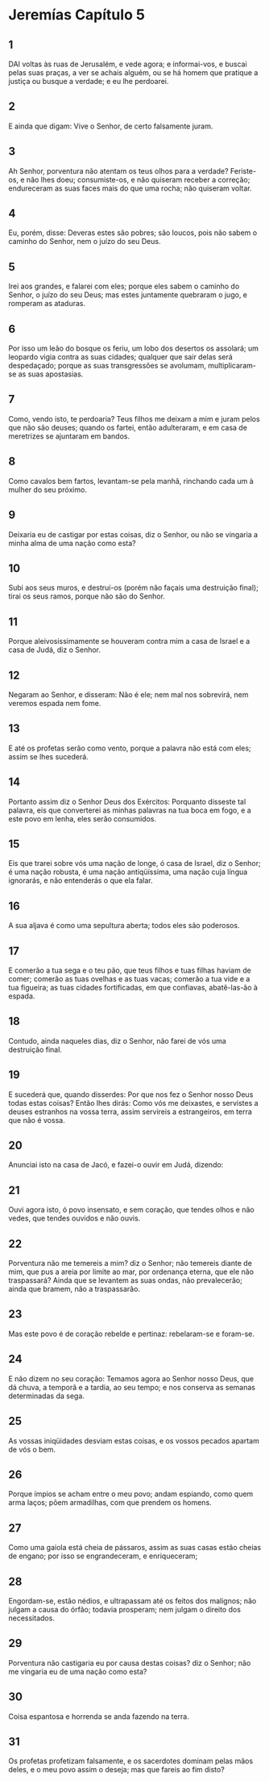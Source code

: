 # Jeremías Capítulo 5

## 1
DAI voltas às ruas de Jerusalém, e vede agora; e informai-vos, e buscai pelas suas praças, a ver se achais alguém, ou se há homem que pratique a justiça ou busque a verdade; e eu lhe perdoarei.

## 2
E ainda que digam: Vive o Senhor, de certo falsamente juram.

## 3
Ah Senhor, porventura não atentam os teus olhos para a verdade? Feriste-os, e não lhes doeu; consumiste-os, e não quiseram receber a correção; endureceram as suas faces mais do que uma rocha; não quiseram voltar.

## 4
Eu, porém, disse: Deveras estes são pobres; são loucos, pois não sabem o caminho do Senhor, nem o juízo do seu Deus.

## 5
Irei aos grandes, e falarei com eles; porque eles sabem o caminho do Senhor, o juízo do seu Deus; mas estes juntamente quebraram o jugo, e romperam as ataduras.

## 6
Por isso um leão do bosque os feriu, um lobo dos desertos os assolará; um leopardo vigia contra as suas cidades; qualquer que sair delas será despedaçado; porque as suas transgressões se avolumam, multiplicaram-se as suas apostasias.

## 7
Como, vendo isto, te perdoaria? Teus filhos me deixam a mim e juram pelos que não são deuses; quando os fartei, então adulteraram, e em casa de meretrizes se ajuntaram em bandos.

## 8
Como cavalos bem fartos, levantam-se pela manhã, rinchando cada um à mulher do seu próximo.

## 9
Deixaria eu de castigar por estas coisas, diz o Senhor, ou não se vingaria a minha alma de uma nação como esta?

## 10
Subi aos seus muros, e destruí-os (porém não façais uma destruição final); tirai os seus ramos, porque não são do Senhor.

## 11
Porque aleivosissimamente se houveram contra mim a casa de Israel e a casa de Judá, diz o Senhor.

## 12
Negaram ao Senhor, e disseram: Não é ele; nem mal nos sobrevirá, nem veremos espada nem fome.

## 13
E até os profetas serão como vento, porque a palavra não está com eles; assim se lhes sucederá.

## 14
Portanto assim diz o Senhor Deus dos Exércitos: Porquanto disseste tal palavra, eis que converterei as minhas palavras na tua boca em fogo, e a este povo em lenha, eles serão consumidos.

## 15
Eis que trarei sobre vós uma nação de longe, ó casa de Israel, diz o Senhor; é uma nação robusta, é uma nação antiqüíssima, uma nação cuja língua ignorarás, e não entenderás o que ela falar.

## 16
A sua aljava é como uma sepultura aberta; todos eles são poderosos.

## 17
E comerão a tua sega e o teu pão, que teus filhos e tuas filhas haviam de comer; comerão as tuas ovelhas e as tuas vacas; comerão a tua vide e a tua figueira; as tuas cidades fortificadas, em que confiavas, abatê-las-ão à espada.

## 18
Contudo, ainda naqueles dias, diz o Senhor, não farei de vós uma destruição final.

## 19
E sucederá que, quando disserdes: Por que nos fez o Senhor nosso Deus todas estas coisas? Então lhes dirás: Como vós me deixastes, e servistes a deuses estranhos na vossa terra, assim servireis a estrangeiros, em terra que não é vossa.

## 20
Anunciai isto na casa de Jacó, e fazei-o ouvir em Judá, dizendo:

## 21
Ouvi agora isto, ó povo insensato, e sem coração, que tendes olhos e não vedes, que tendes ouvidos e não ouvis.

## 22
Porventura não me temereis a mim? diz o Senhor; não temereis diante de mim, que pus a areia por limite ao mar, por ordenança eterna, que ele não traspassará? Ainda que se levantem as suas ondas, não prevalecerão; ainda que bramem, não a traspassarão.

## 23
Mas este povo é de coração rebelde e pertinaz: rebelaram-se e foram-se.

## 24
E não dizem no seu coração: Temamos agora ao Senhor nosso Deus, que dá chuva, a temporã e a tardia, ao seu tempo; e nos conserva as semanas determinadas da sega.

## 25
As vossas iniqüidades desviam estas coisas, e os vossos pecados apartam de vós o bem.

## 26
Porque ímpios se acham entre o meu povo; andam espiando, como quem arma laços; põem armadilhas, com que prendem os homens.

## 27
Como uma gaiola está cheia de pássaros, assim as suas casas estão cheias de engano; por isso se engrandeceram, e enriqueceram;

## 28
Engordam-se, estão nédios, e ultrapassam até os feitos dos malignos; não julgam a causa do órfão; todavia prosperam; nem julgam o direito dos necessitados.

## 29
Porventura não castigaria eu por causa destas coisas? diz o Senhor; não me vingaria eu de uma nação como esta?

## 30
Coisa espantosa e horrenda se anda fazendo na terra.

## 31
Os profetas profetizam falsamente, e os sacerdotes dominam pelas mãos deles, e o meu povo assim o deseja; mas que fareis ao fim disto?

